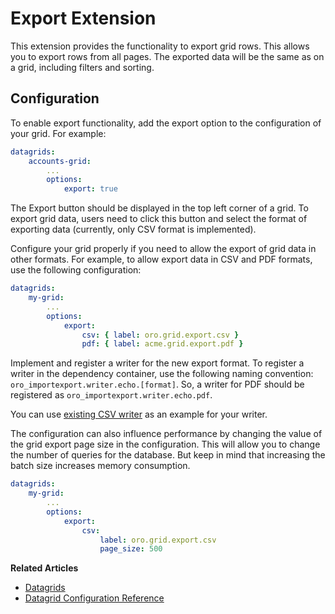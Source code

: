 <a id="customize-datagrids-extensions-export"></a>

# Export Extension

This extension provides the functionality to export grid rows. This allows you to export rows from all pages. The exported data will be the same as on a grid, including filters and sorting.

## Configuration

To enable export functionality, add the export option to the configuration of your grid. For example:

```yaml
datagrids:
    accounts-grid:
        ...
        options:
            export: true
```

The Export button should be displayed in the top left corner of a grid. To export grid data, users need to click this button and select the format of exporting data (currently, only CSV format is implemented).

Configure your grid properly if you need to allow the export of grid data in other formats. For example, to allow export data in CSV and PDF formats, use the following configuration:

```yaml
datagrids:
    my-grid:
        ...
        options:
            export:
                csv: { label: oro.grid.export.csv }
                pdf: { label: acme.grid.export.pdf }
```

Implement and register a writer for the new export format. To register a writer in the dependency container, use the following naming convention: `oro_importexport.writer.echo.[format]`. So, a writer for PDF should be registered as `oro_importexport.writer.echo.pdf`.

You can use <a href="https://github.com/oroinc/platform/blob/5.0/src/Oro/Bundle/ImportExportBundle/Writer/CsvEchoWriter.php" target="_blank">existing CSV writer</a> as an example for your writer.

The configuration can also influence performance by changing the value of the grid export page size in the configuration. This will allow you to change the number of queries for the database. But keep in mind that increasing the batch size increases memory consumption.

```yaml
datagrids:
    my-grid:
        ...
        options:
            export:
                csv:
                    label: oro.grid.export.csv
                    page_size: 500
```

**Related Articles**

* [Datagrids](../../../data-grids/index.md#data-grids)
* [Datagrid Configuration Reference](../../../../configuration/yaml/datagrids.md#reference-format-datagrids)

<!-- Frontend -->
